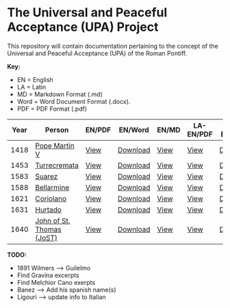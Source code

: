 # The Universal and Peaceful Acceptance (UPA) Project

This repository will contain documentation pertaining to the concept of the Universal and Peaceful Acceptance (UPA) of the Roman Pontiff.

**Key:** 
- EN = English
- LA = Latin
- MD = Markdown Format (.md)
- Word = Word Document Format (.docx).
- PDF = PDF Format (.pdf)

| Year | Person       | EN/PDF | EN/Word | EN/MD | LA-EN/PDF | LA-EN/Word | Source |
|-------|--------------|--------|---------|-------|-----------|------------|--------|
| 1418  | [Pope Martin V](https://github.com/TreadingTheTiber/UPA/tree/main/1418%20Pope%20Martin%20V) | [View](https://github.com/TreadingTheTiber/UPA/blob/main/1418%20Pope%20Martin%20V/1418_Pope_Martin_EN.pdf) | [Download](https://github.com/TreadingTheTiber/UPA/raw/refs/heads/main/1418%20Pope%20Martin%20V/1418_Pope_Martin_EN.docx) | [View](https://github.com/TreadingTheTiber/UPA/blob/main/1418%20Pope%20Martin%20V/1418_Pope_Martin_EN.md) | [View](https://github.com/TreadingTheTiber/UPA/blob/main/1418%20Pope%20Martin%20V/1418_Pope_Martin_LA_EN.pdf) | [Download](https://github.com/TreadingTheTiber/UPA/raw/refs/heads/main/1418%20Pope%20Martin%20V/1418_Pope_Martin_LA_EN.docx) | [View](https://archive.org/details/04672031.4.emory.edu/page/667/mode/2up?view=theater) |
| 1453  | [Turrecremata](https://github.com/TreadingTheTiber/UPA/tree/main/1453%20Turrecremata) | [View](https://github.com/TreadingTheTiber/UPA/blob/main/1453%20Turrecremata/1453_Turrecremata_EN.pdf) | [Download](https://github.com/TreadingTheTiber/UPA/raw/refs/heads/main/1453%20Turrecremata/1453_Turrecremata_EN.docx) | [View](https://github.com/TreadingTheTiber/UPA/blob/main/1453%20Turrecremata/1453_Turrecremata_EN.md) | [View](https://github.com/TreadingTheTiber/UPA/blob/main/1453%20Turrecremata/1453_Turrecremata_LA_EN.pdf) | [Download](https://github.com/TreadingTheTiber/UPA/raw/refs/heads/main/1453%20Turrecremata/1453_Turrecremata_LA_EN.docx) | [View](https://archive.org/details/bub_gb_GWP6pAt-ctEC/page/n779/mode/2up?view=theater) |
| 1583  | [Suarez](https://github.com/TreadingTheTiber/UPA/tree/main/1583%20Suarez) | [View](https://github.com/TreadingTheTiber/UPA/blob/main/1583%20Suarez/1583_Suarez_EN.pdf) | [Download](https://github.com/TreadingTheTiber/UPA/raw/refs/heads/main/1583%20Suarez/1583_Suarez_EN.docx) | [View](https://github.com/TreadingTheTiber/UPA/blob/main/1583%20Suarez/1583_Suarez_EN.md) | [View](https://github.com/TreadingTheTiber/UPA/blob/main/1583%20Suarez/1583_Suarez_LA_EN.pdf) | [Download](https://github.com/TreadingTheTiber/UPA/raw/refs/heads/main/1583%20Suarez/1583_Suarez_LA_EN.docx) | [View](https://www.google.com/books/edition/R_p_Francisci_Suarez_Opera_omnia/aCcNAAAAYAAJ?hl=en&gbpv=1&pg=PA161&printsec=frontcover) |
| 1588  | [Bellarmine](https://github.com/TreadingTheTiber/UPA/tree/main/1588%20Bellarmine) | [View](https://github.com/TreadingTheTiber/UPA/blob/main/1588%20Bellarmine/1588_Bellarmine_EN.pdf) | [Download](https://github.com/TreadingTheTiber/UPA/raw/refs/heads/main/1588%20Bellarmine/1588_Bellarmine_EN.docx) | [View](https://github.com/TreadingTheTiber/UPA/blob/main/1588%20Bellarmine/1588_Bellarmine_EN.md) | [View](https://github.com/TreadingTheTiber/UPA/blob/main/1588%20Bellarmine/1588_Bellarmine_LA_EN.pdf) | [Download](https://github.com/TreadingTheTiber/UPA/raw/refs/heads/main/1588%20Bellarmine/1588_Bellarmine_LA_EN.docx) | [View](https://www.google.com/books/edition/4_De_controversiis/XDkAAAAAYAAJ?hl=en&gbpv=1&pg=PA491&printsec=frontcover) |
| 1621  | [Coriolano](https://github.com/TreadingTheTiber/UPA/tree/main/1621%20Coriolano) | [View](https://github.com/TreadingTheTiber/UPA/blob/main/1621%20Coriolano/1621_Coriolano_EN.pdf) | [Download](https://github.com/TreadingTheTiber/UPA/raw/refs/heads/main/1621%20Coriolano/1621_Coriolano_EN.docx) | [View](https://github.com/TreadingTheTiber/UPA/blob/main/1621%20Coriolano/1621_Coriolano_EN.md) | [View](https://github.com/TreadingTheTiber/UPA/blob/main/1621%20Coriolano/1621_Coriolano_LA_EN.pdf) | [Download](https://github.com/TreadingTheTiber/UPA/raw/refs/heads/main/1621%20Coriolano/1621_Coriolano_LA_EN.docx) | [View](https://www.google.com/books/edition/Summa_conciliorum_omnium_quae_a_sancto_P/LpGGFUiX8egC?hl=en&gbpv=1&pg=PA82&printsec=frontcover) |
| 1631  | [Hurtado](https://github.com/TreadingTheTiber/UPA/tree/main/1631%20Hurtado) | [View](https://github.com/TreadingTheTiber/UPA/blob/main/1631%20Hurtado/1631_Hurtado_EN.pdf) | [Download](https://github.com/TreadingTheTiber/UPA/raw/refs/heads/main/1631%20Hurtado/1631_Hurtado_EN.docx) | [View](https://github.com/TreadingTheTiber/UPA/blob/main/1631%20Hurtado/1631_Hurtado_EN.md) | [View](https://github.com/TreadingTheTiber/UPA/blob/main/1631%20Hurtado/1631_Hurtado_LA_EN.pdf) | [Download](https://github.com/TreadingTheTiber/UPA/raw/refs/heads/main/1631%20Hurtado/1631_Hurtado_LA_EN.docx) | [View](https://www.google.com/books/edition/Petri_Hurtado_de_Mendoza_Scholasticae_et/f-lyKzvP8LYC?hl=en&gbpv=1&pg=PA365&printsec=frontcover) |
| 1640  | [John of St. Thomas (JoST)](https://github.com/TreadingTheTiber/UPA/tree/main/1640%20JoST) | [View](https://github.com/TreadingTheTiber/UPA/blob/main/1640%20JoST/1640_JoST_EN.pdf) | [Download](https://github.com/TreadingTheTiber/UPA/raw/refs/heads/main/1640%20JoST/1640_JoST_EN.docx) | [View](https://github.com/TreadingTheTiber/UPA/blob/main/1640%20JoST/1640_JoST_EN.md) | [View](https://github.com/TreadingTheTiber/UPA/blob/main/1640%20JoST/1640_JoST_LA_EN.pdf) | [Download](https://github.com/TreadingTheTiber/UPA/raw/refs/heads/main/1640%20JoST/1640_JoST_LA_EN.docx) | [View](https://isidore.co/calibre#book_id=8948&library_id=CalibreLibrary&panel=book_details) |

**TODO:**
- 1891 Wilmers --> Guilelmo
- Find Gravina excerpts
- Find Melchior Cano exerpts
- Banez --> Add his spanish name(s)
- Ligouri --> update info to Italian
